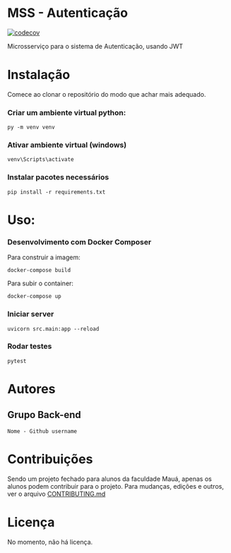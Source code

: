 # MSS - Autenticação
[![codecov](https://codecov.io/gh/Maua-Dev/back_fastAPI_template/branch/main/graph/badge.svg?token=M16VBNGBR3)](https://app.codecov.io/gh/Maua-Dev/mss_autenticacao)

Microsserviço para o sistema de Autenticação, usando JWT 


# Instalação

Comece ao clonar o repositório do modo que achar mais adequado.

### Criar um ambiente virtual python:
    py -m venv venv

### Ativar ambiente virtual (windows)
    venv\Scripts\activate

### Instalar pacotes necessários
    pip install -r requirements.txt

# Uso:

### Desenvolvimento com Docker Composer

Para construir a imagem:
    
    docker-compose build

Para subir o container:

    docker-compose up

### Iniciar server

    uvicorn src.main:app --reload

### Rodar testes

    pytest

# Autores
## Grupo Back-end

    Nome - Github username
# Contribuições
Sendo um projeto fechado para alunos da faculdade Mauá, apenas os alunos podem contribuir para o projeto. 
Para mudanças, edições e outros, ver o arquivo [CONTRIBUTING.md](./CONTRIBUTING.md)

# Licença
No momento, não há licença. 